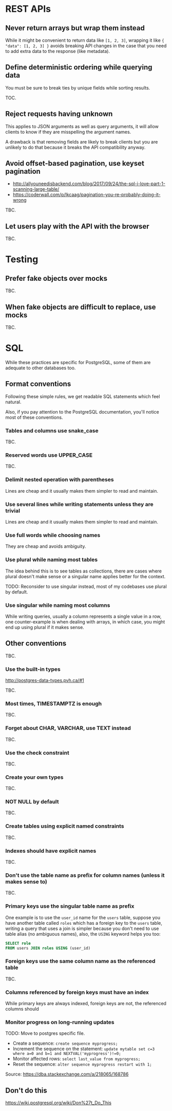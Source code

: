 
# REST APIs

## Never return arrays but wrap them instead
While it might be convenient to return data like `[1, 2, 3]`, wrapping it like `{ "data": [1, 2, 3] }` avoids breaking API changes in the case that you need to add extra data to the response (like metadata).

## Define deterministic ordering while querying data
You must be sure to break ties by unique fields while sorting results.

TOC.

## Reject requests having unknown
This applies to JSON arguments as well as query arguments, it will allow clients to know if they are misspelling the argument names.

A drawback is that removing fields are likely to break clients but you are unlikely to do that because it breaks the API compatibility anyway.

## Avoid offset-based pagination, use keyset pagination
- http://allyouneedisbackend.com/blog/2017/09/24/the-sql-i-love-part-1-scanning-large-table/
- https://coderwall.com/p/lkcaag/pagination-you-re-probably-doing-it-wrong

TBC.

## Let users play with the API with the browser
TBC.



# Testing

## Prefer fake objects over mocks
TBC.

## When fake objects are difficult to replace, use mocks
TBC.


# SQL

While these practices are specific for PostgreSQL, some of them are adequate to other databases too.

## Format conventions
Following these simple rules, we get readable SQL statements which feel natural.

Also, if you pay attention to the PostgreSQL documentation, you'll notice most of these conventions.

### Tables and columns use snake_case
TBC.

### Reserved words use UPPER_CASE
TBC.

### Delimit nested operation with parentheses
Lines are cheap and it usually makes them simpler to read and maintain.

### Use several lines while writing statements unless they are trivial
Lines are cheap and it usually makes them simpler to read and maintain.

### Use full words while choosing names
They are cheap and avoids ambiguity.

### Use plural while naming most tables
The idea behind this is to see tables as collections, there are cases where plural doesn't make sense or a singular name applies better for the context.

TODO: Reconsider to use singular instead, most of my codebases use plural by default.


### Use singular while naming most columns
While writing queries, usually a column represents a single value in a row, one counter-example is when dealing with arrays, in which case, you might end up using plural if it makes sense.

## Other conventions
TBC.

### Use the built-in types
http://postgres-data-types.pvh.ca/#1

TBC.

### Most times, TIMESTAMPTZ is enough
TBC.

### Forget about CHAR, VARCHAR, use TEXT instead
TBC.

### Use the check constraint
TBC.

### Create your own types
TBC.

### NOT NULL by default
TBC.

### Create tables using explicit named constraints
TBC.

### Indexes should have explicit names
TBC.

### Don't use the table name as prefix for column names (unless it makes sense to)
TBC.

### Primary keys use the singular table name as prefix
One example is to use the `user_id` name for the `users` table, suppose you have another table called `roles` which has a foreign key to the `users` table, writing a query that uses a join is simpler because you don't need to use table alias (no ambiguous names), also, the `USING` keyword helps you too:

```sql
SELECT role
FROM users JOIN roles USING (user_id)
```

### Foreign keys use the same column name as the referenced table
TBC.

### Columns referenced by foreign keys must have an index
While primary keys are always indexed, foreign keys are not, the referenced columns should

### Monitor progress on long-running updates
TODO: Move to postgres specific file.
- Create a sequence: `create sequence myprogress;`
- Increment the sequence on the statement: `update mytable set c=3 where a=0 and b=1 and NEXTVAL('myprogress')!=0;`
- Monitor affected rows: `select last_value from myprogress;`
- Reset the sequence: `alter sequence myprogress restart with 1;`

Source: https://dba.stackexchange.com/a/218065/168786


## Don't do this
https://wiki.postgresql.org/wiki/Don%27t_Do_This
